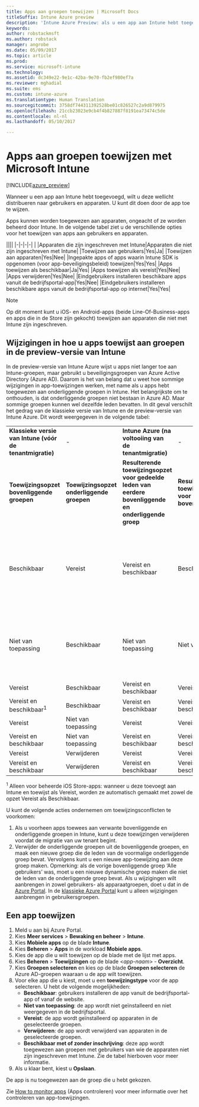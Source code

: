 ```yaml
---
title: Apps aan groepen toewijzen | Microsoft Docs
titleSuffix: Intune Azure preview
description: 'Intune Azure Preview: als u een app aan Intune hebt toegevoegd, wilt u deze wellicht toewijzen aan groepen met gebruikers of apparaten.'
keywords: 
author: robstackmsft
ms.author: robstack
manager: angrobe
ms.date: 05/09/2017
ms.topic: article
ms.prod: 
ms.service: microsoft-intune
ms.technology: 
ms.assetid: dc349e22-9e1c-42ba-9e70-fb2ef980ef7a
ms.reviewer: mghadial
ms.suite: ems
ms.custom: intune-azure
ms.translationtype: Human Translation
ms.sourcegitcommit: 3758df744311392528be01c826527c2a9d879975
ms.openlocfilehash: 21ccb23023e9cb4f4b827887f8191ea73474c5de
ms.contentlocale: nl-nl
ms.lasthandoff: 05/10/2017

---
```


# <a name="how-to-assign-apps-to-groups-with-microsoft-intune"></a>Apps aan groepen toewijzen met Microsoft Intune

[!INCLUDE[azure_preview](../includes/azure_preview.md)]

Wanneer u een app aan Intune hebt toegevoegd, wilt u deze wellicht distribueren naar gebruikers en apparaten. U kunt dit doen door de app toe te wijzen.

Apps kunnen worden toegewezen aan apparaten, ongeacht of ze worden beheerd door Intune. In de volgende tabel ziet u de verschillende opties voor het toewijzen van apps aan gebruikers en apparaten.

||||
|-|-|-|-|
|&nbsp;|Apparaten die zijn ingeschreven met Intune|Apparaten die niet zijn ingeschreven met Intune|
|Toewijzen aan gebruikers|Yes|Ja|
|Toewijzen aan apparaten|Yes|Nee|
|Ingepakte apps of apps waarin Intune SDK is opgenomen (voor app-beveiligingsbeleid) toewijzen|Yes|Yes|
|Apps toewijzen als beschikbaar|Ja|Yes|
|Apps toewijzen als vereist|Yes|Nee|
|Apps verwijderen|Yes|Nee|
|Eindgebruikers installeren beschikbare apps vanuit de bedrijfsportal-app|Yes|Nee|
|Eindgebruikers installeren beschikbare apps vanuit de bedrijfsportal-app op internet|Yes|Yes|

> [!NOTE]
> Op dit moment kunt u iOS- en Android-apps (beide Line-Of-Business-apps en apps die in de Store zijn gekocht) toewijzen aan apparaten die niet met Intune zijn ingeschreven.

## <a name="changes-to-how-you-assign-apps-to-groups-in-the-intune-preview"></a>Wijzigingen in hoe u apps toewijst aan groepen in de preview-versie van Intune

In de preview-versie van Intune Azure wijst u apps niet langer toe aan Intune-groepen, maar gebruikt u beveiligingsgroepen van Azure Active Directory (Azure AD). Daarom is het van belang dat u weet hoe sommige wijzigingen in app-toewijzingen werken, met name als u apps hebt toegewezen aan onderliggende groepen in Intune.
Het belangrijkste om te onthouden, is dat onderliggende groepen niet bestaan in Azure AD. Maar sommige groepen kunnen wel dezelfde leden bevatten. In dit geval verschilt het gedrag van de klassieke versie van Intune en de preview-versie van Intune Azure. Dit wordt weergegeven in de volgende tabel:

||||||
|-|-|-|-|-|
|**Klassieke versie van Intune (vóór de tenantmigratie)**|-|**Intune Azure (na voltooiing van de tenantmigratie)**|-|**Meer informatie**|
|**Toewijzingsopzet bovenliggende groepen**|**Toewijzingsopzet onderliggende groepen**|**Resulterende toewijzingsopzet voor gedeelde leden van eerdere bovenliggende en onderliggende groep**|**Resulterende toewijzingsopzetactie voor leden van bovenliggende groep**|-|    
|Beschikbaar|Vereist|Vereist en beschikbaar|Beschikbaar|Vereist en beschikbaar betekent dat apps die zijn toegewezen als Vereist ook worden weergegeven in de Bedrijfsportal-app.
|Niet van toepassing|Beschikbaar|Niet van toepassing|Niet van toepassing|Tijdelijke oplossing: verwijder de toewijzingsopzet Niet van toepassing uit de bovenliggende groep in Intune.
|Vereist|Beschikbaar|Vereist en beschikbaar|Vereist|-|
|Vereist en beschikbaar<sup>1</sup>|Beschikbaar|Vereist en beschikbaar|Vereist en beschikbaar|-|    
|Vereist|Niet van toepassing|Vereist|Vereist|-|    
|Vereist en beschikbaar|Niet van toepassing|Vereist en beschikbaar|Vereist en beschikbaar|-|    
|Vereist|Verwijderen|Vereist|Vereist|-|    
|Vereist en beschikbaar|Verwijderen|Vereist en beschikbaar|Vereist en beschikbaar|-|
<sup>1</sup> Alleen voor beheerde iOS Store-apps: wanneer u deze toevoegt aan Intune en toewijst als Vereist, worden ze automatisch gemaakt met zowel de opzet Vereist als Beschikbaar.

U kunt de volgende acties ondernemen om toewijzingsconflicten te voorkomen:

1.    Als u voorheen apps toewees aan verwante bovenliggende en onderliggende groepen in Intune, kunt u deze toewijzingen verwijderen voordat de migratie van uw tenant begint.
2.    Verwijder de onderliggende groepen uit de bovenliggende groepen, en maak een nieuwe groep die de leden van de voormalige onderliggende groep bevat. Vervolgens kunt u een nieuwe app-toewijzing aan deze groep maken.
Opmerking: als de vorige bovenliggende groep ‘Alle gebruikers’ was, moet u een nieuwe dynamische groep maken die niet de leden van de onderliggende groep bevat.
Als u wijzigingen wilt aanbrengen in zowel gebruikers- als apparaatgroepen, doet u dat in de [Azure Portal](https://portal.azure.com/). In de [klassieke Azure Portal](https://manage.windowsazure.com/) kunt u alleen wijzigingen aanbrengen in gebruikersgroepen.


## <a name="how-to-assign-an-app"></a>Een app toewijzen

1. Meld u aan bij Azure Portal.
2. Kies **Meer services** > **Bewaking en beheer** > **Intune**.
3. Kies **Mobiele apps** op de blade **Intune**.
1. Kies **Beheren** > **Apps** in de workload **Mobiele apps**.
2. Kies de app die u wilt toewijzen op de blade met de lijst met apps.
3. Kies **Beheren** > **Toewijzingen** op de blade <*app-naam*> - **Overzicht**.
4. Kies **Groepen selecteren** en kies op de blade **Groepen selecteren** de Azure AD-groepen waaraan u de app wilt toewijzen.
5. Voor elke app die u kiest, moet u een **toewijzingstype** voor de app selecteren. U hebt de volgende mogelijkheden:
    - **Beschikbaar**: gebruikers installeren de app vanuit de bedrijfsportal-app of vanaf de website.
    - **Niet van toepassing**: de app wordt niet geïnstalleerd en niet weergegeven in de bedrijfsportal.
    - **Vereist**: de app wordt geïnstalleerd op apparaten in de geselecteerde groepen.
    - **Verwijderen**: de app wordt verwijderd van apparaten in de geselecteerde groepen.
    - **Beschikbaar met of zonder inschrijving**: deze app wordt toegewezen aan groepen met gebruikers van wie de apparaten niet zijn ingeschreven met Intune. Zie de tabel hierboven voor meer informatie.
6. Als u klaar bent, kiest u **Opslaan**.

De app is nu toegewezen aan de groep die u hebt gekozen.

Zie [How to monitor apps](monitor-apps.md) (Apps controleren) voor meer informatie over het controleren van app-toewijzingen.

